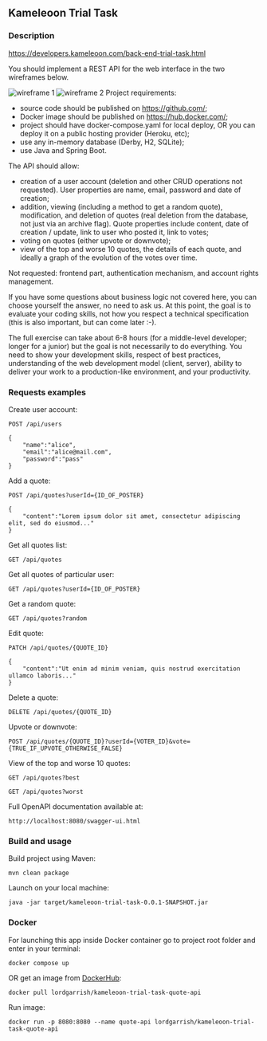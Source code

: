 ## Kameleoon Trial Task
### Description
https://developers.kameleoon.com/back-end-trial-task.html  

You should implement a REST API for the web interface in the two wireframes below.

![wireframe 1](https://developers.kameleoon.com/images/quote-list.png)
![wireframe 2](https://developers.kameleoon.com/images/quote-detail.png)
Project requirements:  
- source code should be published on https://github.com/;
- Docker image should be published on https://hub.docker.com/;
- project should have docker-compose.yaml for local deploy, OR you can deploy it on a public hosting provider (Heroku, etc);
- use any in-memory database (Derby, H2, SQLite);
- use Java and Spring Boot.  

The API should allow:
- creation of a user account (deletion and other CRUD operations not requested). User properties are name, email, 
password and date of creation;
- addition, viewing (including a method to get a random quote), modification, and deletion of quotes (real deletion 
from the database, not just via an archive flag). Quote properties include content, date of creation / update, link to 
user who posted it, link to votes;
- voting on quotes (either upvote or downvote);
- view of the top and worse 10 quotes, the details of each quote, and ideally a graph of the evolution of the votes over time.

Not requested: frontend part, authentication mechanism, and account rights management.

If you have some questions about business logic not covered here, you can choose yourself the answer, no need to ask us. 
At this point, the goal is to evaluate your coding skills, not how you respect a technical specification (this is also 
important, but can come later :-).

The full exercise can take about 6-8 hours (for a middle-level developer; longer for a junior) but the goal is not 
necessarily to do everything. You need to show your development skills, respect of best practices, understanding of the 
web development model (client, server), ability to deliver your work to a production-like environment, and your productivity.  
### Requests examples
Create user account:
```
POST /api/users

{
    "name":"alice",
    "email":"alice@mail.com",
    "password":"pass"
}
```
Add a quote:
```
POST /api/quotes?userId={ID_OF_POSTER}

{
    "content":"Lorem ipsum dolor sit amet, consectetur adipiscing elit, sed do eiusmod..."
}
```
Get all quotes list:
```
GET /api/quotes
```
Get all quotes of particular user:
```
GET /api/quotes?userId={ID_OF_POSTER}
```
Get a random quote:
```
GET /api/quotes?random
```
Edit quote:
```
PATCH /api/quotes/{QUOTE_ID}

{
    "content":"Ut enim ad minim veniam, quis nostrud exercitation ullamco laboris..."
}
```
Delete a quote:
```
DELETE /api/quotes/{QUOTE_ID}
```
Upvote or downvote:
```
POST /api/quotes/{QUOTE_ID}?userId={VOTER_ID}&vote={TRUE_IF_UPVOTE_OTHERWISE_FALSE}
```
View of the top and worse 10 quotes:
```
GET /api/quotes?best

GET /api/quotes?worst
```
Full OpenAPI documentation available at:
```
http://localhost:8080/swagger-ui.html
```
### Build and usage
Build project using Maven:
```
mvn clean package
```
Launch on your local machine:
```
java -jar target/kameleoon-trial-task-0.0.1-SNAPSHOT.jar
```
### Docker
For launching this app inside Docker container go to project root folder and enter in your terminal:
```
docker compose up
```
OR get an image from [DockerHub](https://hub.docker.com/r/lordgarrish/kameleoon-trial-task-quote-api):  
```
docker pull lordgarrish/kameleoon-trial-task-quote-api
```
Run image:
```
docker run -p 8080:8080 --name quote-api lordgarrish/kameleoon-trial-task-quote-api
```

